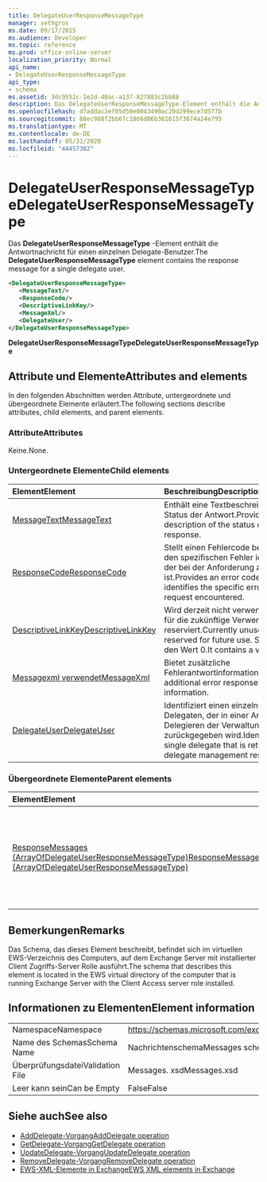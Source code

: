 ```yaml
---
title: DelegateUserResponseMessageType
manager: sethgros
ms.date: 09/17/2015
ms.audience: Developer
ms.topic: reference
ms.prod: office-online-server
localization_priority: Normal
api_name:
- DelegateUserResponseMessageType
api_type:
- schema
ms.assetid: 3dc9552c-1e2d-40ac-a137-827883c2bb88
description: Das DelegateUserResponseMessageType-Element enthält die Antwortnachricht für einen einzelnen Delegate-Benutzer.
ms.openlocfilehash: d7addac2ef05d50e0043490ac20d299ece7d577b
ms.sourcegitcommit: 88ec988f2bb67c1866d06b361615f3674a24e795
ms.translationtype: MT
ms.contentlocale: de-DE
ms.lasthandoff: 05/31/2020
ms.locfileid: "44457382"
---
```

# <a name="delegateuserresponsemessagetype"></a><span data-ttu-id="c4093-103">DelegateUserResponseMessageType</span><span class="sxs-lookup"><span data-stu-id="c4093-103">DelegateUserResponseMessageType</span></span>

<span data-ttu-id="c4093-104">Das **DelegateUserResponseMessageType** -Element enthält die Antwortnachricht für einen einzelnen Delegate-Benutzer.</span><span class="sxs-lookup"><span data-stu-id="c4093-104">The **DelegateUserResponseMessageType** element contains the response message for a single delegate user.</span></span> 
  
```xml
<DelegateUserResponseMessageType>
   <MessageText/>
   <ResponseCode/>
   <DescriptiveLinkKey/>
   <MessageXml/>
   <DelegateUser/>
</DelegateUserResponseMessageType>
```

<span data-ttu-id="c4093-105">**DelegateUserResponseMessageType**</span><span class="sxs-lookup"><span data-stu-id="c4093-105">**DelegateUserResponseMessageType**</span></span>

## <a name="attributes-and-elements"></a><span data-ttu-id="c4093-106">Attribute und Elemente</span><span class="sxs-lookup"><span data-stu-id="c4093-106">Attributes and elements</span></span>

<span data-ttu-id="c4093-107">In den folgenden Abschnitten werden Attribute, untergeordnete und übergeordnete Elemente erläutert.</span><span class="sxs-lookup"><span data-stu-id="c4093-107">The following sections describe attributes, child elements, and parent elements.</span></span>
  
### <a name="attributes"></a><span data-ttu-id="c4093-108">Attribute</span><span class="sxs-lookup"><span data-stu-id="c4093-108">Attributes</span></span>

<span data-ttu-id="c4093-109">Keine.</span><span class="sxs-lookup"><span data-stu-id="c4093-109">None.</span></span>
  
### <a name="child-elements"></a><span data-ttu-id="c4093-110">Untergeordnete Elemente</span><span class="sxs-lookup"><span data-stu-id="c4093-110">Child elements</span></span>

|<span data-ttu-id="c4093-111">**Element**</span><span class="sxs-lookup"><span data-stu-id="c4093-111">**Element**</span></span>|<span data-ttu-id="c4093-112">**Beschreibung**</span><span class="sxs-lookup"><span data-stu-id="c4093-112">**Description**</span></span>|
|:-----|:-----|
|[<span data-ttu-id="c4093-113">MessageText</span><span class="sxs-lookup"><span data-stu-id="c4093-113">MessageText</span></span>](messagetext.md) <br/> |<span data-ttu-id="c4093-114">Enthält eine Textbeschreibung des Status der Antwort.</span><span class="sxs-lookup"><span data-stu-id="c4093-114">Provides a text description of the status of the response.</span></span>  <br/> |
|[<span data-ttu-id="c4093-115">ResponseCode</span><span class="sxs-lookup"><span data-stu-id="c4093-115">ResponseCode</span></span>](responsecode.md) <br/> |<span data-ttu-id="c4093-116">Stellt einen Fehlercode bereit, der den spezifischen Fehler identifiziert, der bei der Anforderung aufgetreten ist.</span><span class="sxs-lookup"><span data-stu-id="c4093-116">Provides an error code that identifies the specific error that the request encountered.</span></span>  <br/> |
|[<span data-ttu-id="c4093-117">DescriptiveLinkKey</span><span class="sxs-lookup"><span data-stu-id="c4093-117">DescriptiveLinkKey</span></span>](descriptivelinkkey.md) <br/> |<span data-ttu-id="c4093-118">Wird derzeit nicht verwendet und ist für die zukünftige Verwendung reserviert.</span><span class="sxs-lookup"><span data-stu-id="c4093-118">Currently unused and is reserved for future use.</span></span> <span data-ttu-id="c4093-119">Sie enthält den Wert 0.</span><span class="sxs-lookup"><span data-stu-id="c4093-119">It contains a value of 0.</span></span>  <br/> |
|[<span data-ttu-id="c4093-120">Messagexml verwendet</span><span class="sxs-lookup"><span data-stu-id="c4093-120">MessageXml</span></span>](messagexml.md) <br/> |<span data-ttu-id="c4093-121">Bietet zusätzliche Fehlerantwortinformationen.</span><span class="sxs-lookup"><span data-stu-id="c4093-121">Provides additional error response information.</span></span>  <br/> |
|[<span data-ttu-id="c4093-122">DelegateUser</span><span class="sxs-lookup"><span data-stu-id="c4093-122">DelegateUser</span></span>](delegateuser.md) <br/> |<span data-ttu-id="c4093-123">Identifiziert einen einzelnen Delegaten, der in einer Antwort zum Delegieren der Verwaltung zurückgegeben wird.</span><span class="sxs-lookup"><span data-stu-id="c4093-123">Identifies a single delegate that is returned in a delegate management response.</span></span>  <br/> |
   
### <a name="parent-elements"></a><span data-ttu-id="c4093-124">Übergeordnete Elemente</span><span class="sxs-lookup"><span data-stu-id="c4093-124">Parent elements</span></span>

|<span data-ttu-id="c4093-125">**Element**</span><span class="sxs-lookup"><span data-stu-id="c4093-125">**Element**</span></span>|<span data-ttu-id="c4093-126">**Beschreibung**</span><span class="sxs-lookup"><span data-stu-id="c4093-126">**Description**</span></span>|
|:-----|:-----|
|[<span data-ttu-id="c4093-127">ResponseMessages (ArrayOfDelegateUserResponseMessageType)</span><span class="sxs-lookup"><span data-stu-id="c4093-127">ResponseMessages (ArrayOfDelegateUserResponseMessageType)</span></span>](responsemessages-arrayofdelegateuserresponsemessagetype.md) <br/> |<span data-ttu-id="c4093-128">Enthält die Antwortnachrichten für eine Verwaltungsanforderung für Exchange Webdienste Delegate.</span><span class="sxs-lookup"><span data-stu-id="c4093-128">Contains the response messages for an Exchange Web Services delegate management request.</span></span>  <br/> |
   
## <a name="remarks"></a><span data-ttu-id="c4093-129">Bemerkungen</span><span class="sxs-lookup"><span data-stu-id="c4093-129">Remarks</span></span>

<span data-ttu-id="c4093-130">Das Schema, das dieses Element beschreibt, befindet sich im virtuellen EWS-Verzeichnis des Computers, auf dem Exchange Server mit installierter Client Zugriffs-Server Rolle ausführt.</span><span class="sxs-lookup"><span data-stu-id="c4093-130">The schema that describes this element is located in the EWS virtual directory of the computer that is running Exchange Server with the Client Access server role installed.</span></span>
  
## <a name="element-information"></a><span data-ttu-id="c4093-131">Informationen zu Elementen</span><span class="sxs-lookup"><span data-stu-id="c4093-131">Element information</span></span>

|||
|:-----|:-----|
|<span data-ttu-id="c4093-132">Namespace</span><span class="sxs-lookup"><span data-stu-id="c4093-132">Namespace</span></span>  <br/> |https://schemas.microsoft.com/exchange/services/2006/messages  <br/> |
|<span data-ttu-id="c4093-133">Name des Schemas</span><span class="sxs-lookup"><span data-stu-id="c4093-133">Schema Name</span></span>  <br/> |<span data-ttu-id="c4093-134">Nachrichtenschema</span><span class="sxs-lookup"><span data-stu-id="c4093-134">Messages schema</span></span>  <br/> |
|<span data-ttu-id="c4093-135">Überprüfungsdatei</span><span class="sxs-lookup"><span data-stu-id="c4093-135">Validation File</span></span>  <br/> |<span data-ttu-id="c4093-136">Messages. xsd</span><span class="sxs-lookup"><span data-stu-id="c4093-136">Messages.xsd</span></span>  <br/> |
|<span data-ttu-id="c4093-137">Leer kann sein</span><span class="sxs-lookup"><span data-stu-id="c4093-137">Can be Empty</span></span>  <br/> |<span data-ttu-id="c4093-138">False</span><span class="sxs-lookup"><span data-stu-id="c4093-138">False</span></span>  <br/> |
   
## <a name="see-also"></a><span data-ttu-id="c4093-139">Siehe auch</span><span class="sxs-lookup"><span data-stu-id="c4093-139">See also</span></span>

- [<span data-ttu-id="c4093-140">AddDelegate-Vorgang</span><span class="sxs-lookup"><span data-stu-id="c4093-140">AddDelegate operation</span></span>](adddelegate-operation.md)  
- [<span data-ttu-id="c4093-141">GetDelegate-Vorgang</span><span class="sxs-lookup"><span data-stu-id="c4093-141">GetDelegate operation</span></span>](getdelegate-operation.md) 
- [<span data-ttu-id="c4093-142">UpdateDelegate-Vorgang</span><span class="sxs-lookup"><span data-stu-id="c4093-142">UpdateDelegate operation</span></span>](updatedelegate-operation.md)  
- [<span data-ttu-id="c4093-143">RemoveDelegate-Vorgang</span><span class="sxs-lookup"><span data-stu-id="c4093-143">RemoveDelegate operation</span></span>](removedelegate-operation.md)
- [<span data-ttu-id="c4093-144">EWS-XML-Elemente in Exchange</span><span class="sxs-lookup"><span data-stu-id="c4093-144">EWS XML elements in Exchange</span></span>](ews-xml-elements-in-exchange.md)

